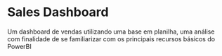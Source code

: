 <h1>Sales Dashboard</h1>

Um dashboard de vendas utilizando uma base em planilha, uma análise com finalidade de se familiarizar com os principais recursos básicos do PowerBI
